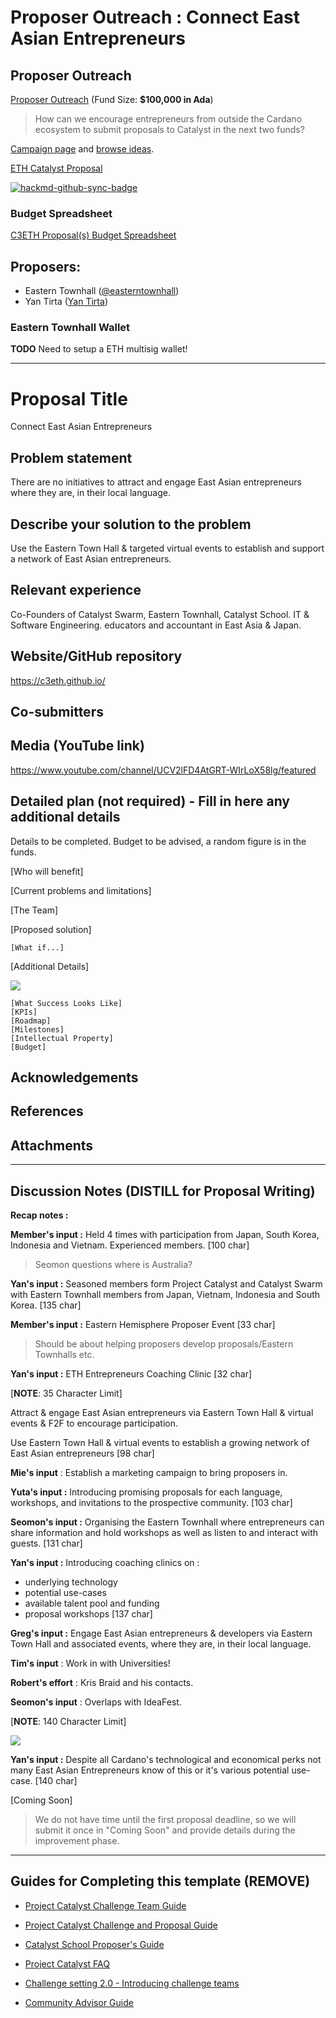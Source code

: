 # Proposer Outreach : Connect East Asian Entrepreneurs

## Proposer Outreach

[Proposer Outreach](https://github.com/C3ETH/c3eth-fund6/blob/main/proposer-outreach/campaign-brief.md) (Fund Size: **$100,000 in Ada**)

> How can we encourage entrepreneurs from outside the Cardano ecosystem to submit proposals to Catalyst in the next two funds?

[Campaign page](https://cardano.ideascale.com/a/campaign-home/26105) and [browse ideas](https://cardano.ideascale.com/a/ideas/top/campaign-filter/byids/campaigns/26105/stage/unspecified).

[ETH Catalyst Proposal](https://cardano.ideascale.com/a/dtd/Connect-East-Asian-Entrepreneurs/369120-48088)

[![hackmd-github-sync-badge](https://hackmd.io/nP6OvZJYSw29rD3tSgbrxA/badge)](https://hackmd.io/nP6OvZJYSw29rD3tSgbrxA)

### Budget Spreadsheet

[C3ETH Proposal(s) Budget Spreadsheet](https://docs.google.com/spreadsheets/d/1BeMc7BW9NFVSWPomM3j4Iv5I7Eveb24P-dFhFOUrCvo/edit?usp=sharing)

## Proposers:

- Eastern Townhall ([@easterntownhall](https://cardano.ideascale.com/a/pmd/3100214-48088?))
- Yan Tirta ([Yan Tirta](https://cardano.ideascale.com/a/pmd/3058061-48088))

### Eastern Townhall Wallet

**TODO** Need to setup a ETH multisig wallet!

---

# Proposal Title

Connect East Asian Entrepreneurs

## Problem statement

There are no initiatives to attract and engage East Asian entrepreneurs where they are, in their local language.

## Describe your solution to the problem

Use the Eastern Town Hall & targeted virtual events to establish and support a network of East Asian entrepreneurs.

## Relevant experience

Co-Founders of Catalyst Swarm, Eastern Townhall, Catalyst School. IT & Software Engineering. educators and accountant in East Asia & Japan.

## Website/GitHub repository

https://c3eth.github.io/

## Co-submitters

## Media (YouTube link)

https://www.youtube.com/channel/UCV2lFD4AtGRT-WIrLoX58lg/featured

## Detailed plan (not required) - Fill in here any additional details

Details to be completed. Budget to be advised, a random figure is in the funds.

[Who will benefit]

[Current problems and limitations]

[The Team]

[Proposed solution]

    [What if...]

[Additional Details]

![](https://i.imgur.com/vkgS32e.png)

    [What Success Looks Like]
    [KPIs]
    [Roadmap]
    [Milestones] 
    [Intellectual Property]
    [Budget]

[Requested funds in USD]: $20,000

## Acknowledgements

## References

## Attachments

---

## Discussion Notes (DISTILL for Proposal Writing)

**Recap notes :**


**Member's input :** Held 4 times with participation from Japan, South Korea, Indonesia and Vietnam. Experienced members. [100 char]

> Seomon questions where is Australia?

**Yan's input :** Seasoned members form Project Catalyst and Catalyst Swarm with Eastern Townhall members from Japan, Vietnam, Indonesia and South Korea. [135 char]


**Member's input :** Eastern Hemisphere Proposer Event [33 char]

> Should be about helping proposers develop proposals/Eastern Townhalls etc.

**Yan's input :** ETH Entrepreneurs Coaching Clinic [32 char]

[**NOTE**: 35 Character Limit]



Attract & engage East Asian entrepreneurs via Eastern Town Hall & virtual events & F2F to encourage participation.

Use Eastern Town Hall & virtual events to establish a growing network of East Asian entrepreneurs [98 char]


**Mie's input** : Establish a marketing campaign to bring proposers in.

**Yuta's input :** Introducing promising proposals for each language, workshops, and invitations to the prospective community. [103 char] 
 
**Seomon's input :** Organising the Eastern Townhall where entrepreneurs can share information and hold workshops as well as listen to and interact with guests. [131 char]

**Yan's input :** Introducing coaching clinics on : 
* underlying technology
* potential use-cases
* available talent pool and funding
* proposal workshops [137 char]

**Greg's input :** Engage East Asian entrepreneurs & developers via Eastern Town Hall and associated events, where they are, in their local language. 



**Tim's input** : Work in with Universities!

**Robert's effort** : Kris Braid and his contacts.

**Seomon's input** : Overlaps with IdeaFest.


[**NOTE**: 140 Character Limit]

![](https://i.imgur.com/xBjrh1k.png)

**Yan's input :** Despite all Cardano's technological and economical perks not many East Asian Entrepreneurs know of this or it's various potential use-case. [140 char]  


[Coming Soon]

> We do not have time until the first proposal deadline, so we will submit it once in "Coming Soon" and provide details during the improvement phase.


---

## Guides for Completing this template (REMOVE)

- [Project Catalyst Challenge Team Guide](https://docs.google.com/document/d/1GDCKOysG1dd4nUXYcio3PY889doGrbC34PFggu8FI20/)

- [Project Catalyst Challenge and Proposal Guide](https://docs.google.com/document/d/1oE_cnP0gksdAanXV4w5DYaDNp_tbYEvyHhTUG4HYZ3Q/)

- [Catalyst School Proposer's Guide](https://docs.google.com/document/d/12wk6mIPxeGsw2WxqHvkTkjNj_wCIx46AgTNPVX3-38o/)

- [Project Catalyst FAQ](https://docs.google.com/document/d/1qYtV15WXeM_AQYvISzr0a0Qj2IzW3hDvhMBvZZ4w2jE/edit#heading=h.dmu4wfbk1ion)
- [Challenge setting 2.0 - Introducing challenge teams](https://docs.google.com/document/d/1GDCKOysG1dd4nUXYcio3PY889doGrbC34PFggu8FI20/edit?pli=1#heading=h.dxixtumushib)

- [Community Advisor Guide](https://docs.google.com/document/d/13GDOj2vuxZzQttagfgnS3hbnP65xsSsWbf_6TURLI_U/edit#)